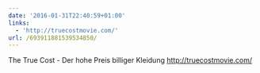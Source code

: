 ```yaml
---
date: '2016-01-31T22:40:59+01:00'
links:
  - 'http://truecostmovie.com/'
url: /693911881539534850/
---
```

The True Cost - Der hohe Preis billiger Kleidung http://truecostmovie.com/
